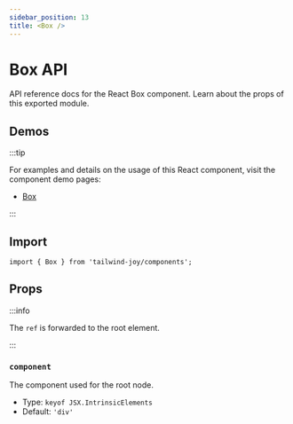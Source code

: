```yaml
---
sidebar_position: 13
title: <Box />
---
```


# Box API

<AvailableFrom version="0.4.0" />

API reference docs for the React Box component.
Learn about the props of this exported module.

## Demos

:::tip

For examples and details on the usage of this React component, visit the component demo pages:

- [Box](../components/box)

:::

## Import

```tsx
import { Box } from 'tailwind-joy/components';
```

## Props

:::info

The `ref` is forwarded to the root element.

:::

### `component`

The component used for the root node.

- Type: `keyof JSX.IntrinsicElements`
- Default: `'div'`
